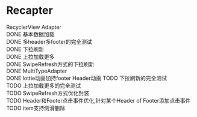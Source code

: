 # Recapter  
RecyclerView Adapter  
DONE 基本数据加载  
DONE 多header多footer的完全测试  
DONE 下拉刷新  
DONE 上拉加载更多  
DONE SwipeRefresh方式的下拉刷新  
DONE MultiTypeAdapter  
DONE lottie动画加持footer Header动画
TODO 下拉刷新的完全测试  
TODO 上拉加载更多的完全测试  
TODO SwipeRefresh方式优化封装  
TODO Header和Footer点击事件优化,针对某个Header of Footer添加点击事件  
TODO item支持侧滑删除  
